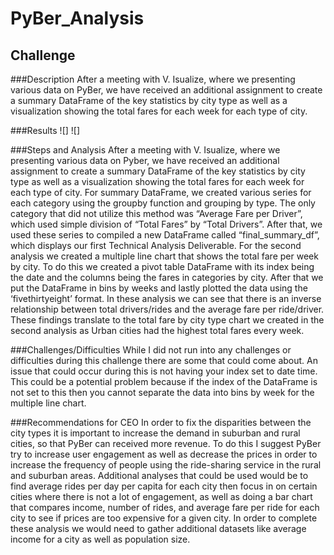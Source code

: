 # PyBer_Analysis
## Challenge

###Description 
  After a meeting with V. Isualize, where we presenting various data on PyBer, we have received an additional assignment to create a summary DataFrame of the key statistics by city type as well as a visualization showing the total fares for each week for each type of city. 

###Results
![]
![] 

###Steps and Analysis
	After a meeting with V. Isualize, where we presenting various data on Pyber, we have received an additional assignment to create a summary DataFrame of the key statistics by city type as well as a visualization showing the total fares for each week for each type of city. For summary DataFrame, we created various series for each category using the groupby function and grouping by type. The only category that did not utilize this method was “Average Fare per Driver”, which used simple division of “Total Fares” by “Total Drivers”. After that, we used these series to compiled a new DataFrame called “final_summary_df”, which displays our first Technical Analysis Deliverable. For the second analysis we created a multiple line chart that shows the total fare per week by city. To do this we created a pivot table DataFrame with its index being the date and the columns being the fares in categories by city. After that we put the DataFrame in bins by weeks and lastly plotted the data using the ‘fivethirtyeight’ format. 
	In these analysis we can see that there is an inverse relationship between total drivers/rides and the average fare per ride/driver. These findings translate to the total fare by city type chart we created in the second analysis as Urban cities had the highest total fares every week. 
  
###Challenges/Difficulties
  While I did not run into any challenges or difficulties during this challenge there are some that could come about.  An issue that could occur during this is not having your index set to date time. This could be a potential problem because if the index of the DataFrame is not set to this then you cannot separate the data into bins by week for the multiple line chart. 

###Recommendations for CEO
  In order to fix the disparities between the city types it is important to increase the demand in suburban and rural cities, so that PyBer can received more revenue. To do this I suggest PyBer try to increase user engagement as well as decrease the prices in order to increase the frequency of people using the ride-sharing service in the rural and suburban areas. Additional analyses that could be used would be to find average rides per day per capita for each city then focus in on certain cities where there is not a lot of engagement, as well as doing a bar chart that compares income, number of rides, and average fare per ride for each city to see if prices are too expensive for a given city. In order to complete these analysis we would need to gather additional datasets like average income for a city as well as population size. 
